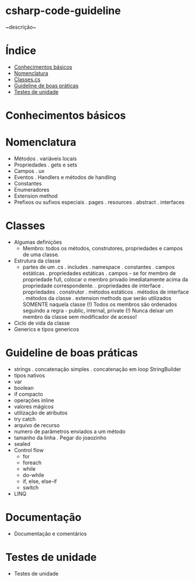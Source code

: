 # csharp-code-guideline

~descrição~

Índice
==============================

* [Conhecimentos básicos](#conhecimentos-básicos)
* [Nomenclatura](#nomenclatura)
* [Classes.cs](#classes)
* [Guideline de boas práticas](#guideline-de-boas-práticas)
* [Testes de unidade](#testes-de-unidade)

Conhecimentos básicos
==============================

Nomenclatura
==============================

- Métodos
    . variáveis locais
- Propriedades
    . gets e sets
- Campos
    . ux
- Eventos
    . Handlers e métodos de handling
- Constantes
- Enumeradores
- Extension method
- Prefixos ou sufixos especiais
    . pages
    . resources
    . abstract
    . interfaces

Classes
==============================

- Algumas definições
    - Membro: todos os métodos, construtores, propriedades e campos de uma classe.
- Estrutura da classe
    - partes de um .cs
        . includes
        . namespace
            . constantes
            . campos estáticas
            . propriedades estáticas
            . campos - se for membro de propriedade full, colocar o membro privado imediatamente acima da propriedade correspondente.
            . propriedades de interface
            . propriedades 
            . construtor
            . métodos estáticos 
            . métodos de interface
            . métodos da classe
        . extension methods que serão utilizados SOMENTE naquela classe
        (!) Todos os membros são ordenados seguindo a regra - public, internal, private
        (!) Nunca deixar um membro da classe sem modificador de acesso!
- Ciclo de vida da classe
- Generics e tipos genericos

Guideline de boas práticas
==============================

- strings
    . concatenação simples
    . concatenação em loop
        StringBuilder
- tipos nativos
- var
- boolean
- if compacto
- operações inline
- valores mágicos
- utilização de atributos
- try catch
- arquivo de recurso
- numero de parâmetros enviados a um método
- tamanho da linha
    . Pegar do joaozinho
- sealed
- Control flow
    - for
    - foreach
    - while
    - do-while
    - if, else, else-if
    - switch
- LINQ

Documentação
==============================

- Documentação e comentários

Testes de unidade
==============================
    
- Testes de unidade

 